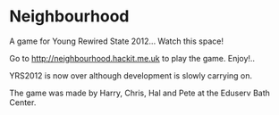 Neighbourhood
=============
A game for Young Rewired State 2012... Watch this space!

Go to http://neighbourhood.hackit.me.uk to play the game. Enjoy!..


YRS2012 is now over although development is slowly carrying on.

The game was made by Harry, Chris, Hal and Pete at the Eduserv Bath Center.
